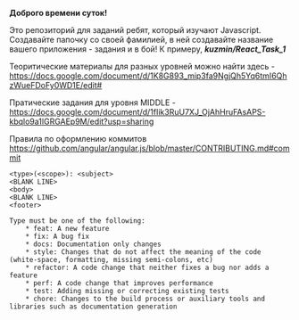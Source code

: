﻿**Доброго времени суток!**

Это репозиторий для заданий ребят, который изучают Javascript.
Создавайте папочку со своей фамилией, в ней создавайте название вашего приложения - задания и в бой!
К примеру, ***kuzmin/React_Task_1***

Теоритические материалы для разных уровней можно найти здесь - 
https://docs.google.com/document/d/1K8G893_mip3fa9NgjQh5Yq6tmI6QhzWueFDoFy0WD1E/edit#
	
Пратические задания для уровня MIDDLE - 
https://docs.google.com/document/d/1fIik3RuU7XJ_OjAhHruFAsAPS-kbqlo9a1lGRGAEp9M/edit?usp=sharing

Правила по оформлению коммитов
https://github.com/angular/angular.js/blob/master/CONTRIBUTING.md#commit
```
<type>(<scope>): <subject>
<BLANK LINE>
<body>
<BLANK LINE>
<footer>

Type must be one of the following:
	* feat: A new feature
	* fix: A bug fix
	* docs: Documentation only changes
	* style: Changes that do not affect the meaning of the code (white-space, formatting, missing semi-colons, etc)
	* refactor: A code change that neither fixes a bug nor adds a feature
	* perf: A code change that improves performance
	* test: Adding missing or correcting existing tests
	* chore: Changes to the build process or auxiliary tools and libraries such as documentation generation
```
